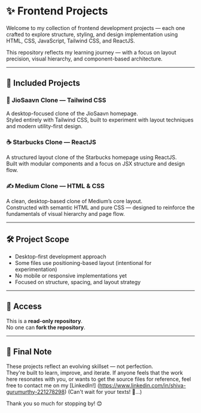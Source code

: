 # ✨ Frontend Projects

Welcome to my collection of frontend development projects — each one crafted to explore structure, styling, and design implementation using HTML, CSS, JavaScript, Tailwind CSS, and ReactJS.

This repository reflects my learning journey — with a focus on layout precision, visual hierarchy, and component-based architecture.

---

## 📁 Included Projects

### 🎵 JioSaavn Clone — Tailwind CSS  
A desktop-focused clone of the JioSaavn homepage.  
Styled entirely with Tailwind CSS, built to experiment with layout techniques and modern utility-first design.

### ☕ Starbucks Clone — ReactJS  
A structured layout clone of the Starbucks homepage using ReactJS.  
Built with modular components and a focus on JSX structure and design flow.

### ✍️ Medium Clone — HTML & CSS  
A clean, desktop-based clone of Medium’s core layout.  
Constructed with semantic HTML and pure CSS — designed to reinforce the fundamentals of visual hierarchy and page flow.

---

## 🛠 Project Scope

- Desktop-first development approach  
- Some files use positioning-based layout (intentional for experimentation)  
- No mobile or responsive implementations yet  
- Focused on structure, spacing, and layout strategy

---

## 📌 Access

This is a **read-only repository**.  
No one can **fork the repository**.

---

## 💬 Final Note

These projects reflect an evolving skillset — not perfection.  
They're built to learn, improve, and iterate.
If anyone feels that the work here resonates with you, or wants to get the source files for reference, feel free to contact me on my [LinkedIn!] (https://www.linkedin.com/in/shiva-gurumurthy-221278298) (Can't wait for your texts! 💬...)

Thank you so much for stopping by! 😊
